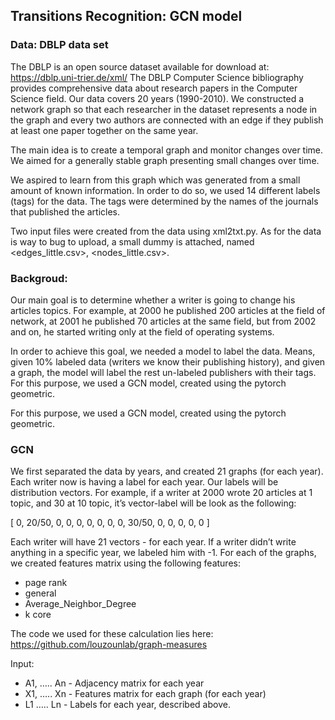 ## Transitions Recognition: GCN model

### Data: DBLP data set
The DBLP is an open source dataset available for download at: https://dblp.uni-trier.de/xml/
The DBLP Computer Science bibliography provides comprehensive data about research papers in the Computer Science field.
Our data covers 20 years (1990-2010).
We constructed a network graph so that each researcher in the dataset represents a node in the graph and every two authors are connected with an edge if they publish at least one paper together on the same year. 

The main idea is to create a temporal graph and monitor changes over time. We aimed for a generally stable graph presenting small changes over time.

We aspired to learn from this graph which was generated from a small amount of known information. 
In order to do so, we used 14 different labels (tags) for the data. The tags were determined by the names of the journals that published the articles. 

Two input files were created from the data using xml2txt.py.
As for the data is way to bug to upload, a small dummy is attached, named <edges_little.csv>,  <nodes_little.csv>.

### Backgroud:
Our main goal is to determine whether a writer is going to change his articles topics. For example, at 2000 he published 200 articles at the field of network, at 2001 he published 70 articles at the same field, but from 2002 and on, he started writing only at the field of operating systems.

In order to achieve this goal, we needed a model to label the data. Means, given 10% labeled data (writers we know their publishing history), and given a graph, the model will label the rest un-labeled publishers with their tags.
For this purpose, we used a GCN model, created using the pytorch geometric.

For this purpose, we used a GCN model, created using the pytorch geometric.

### GCN
We first separated the data by years, and created 21 graphs (for each year). Each writer now is having a label for each year. Our labels will be distribution vectors. For example, if a writer at 2000 wrote 20 articles at 1 topic, and 30 at 10 topic, it’s vector-label will be look as the following:

[ 0, 20/50, 0, 0, 0, 0, 0, 0, 0, 30/50, 0, 0, 0, 0, 0 ]

Each writer will have 21 vectors - for each year. 
If a writer didn’t write anything in a specific year, we labeled him with -1.
For each of the graphs, we created features matrix using the following features:
- page rank
- general
- Average_Neighbor_Degree
- k core

The code we used for these calculation lies here: https://github.com/louzounlab/graph-measures 

Input:
- A1, ….. An   -   Adjacency matrix for each year
- X1, ….. Xn   - Features matrix for each graph (for each year)
- L1 ….. Ln     - Labels for each year, described above.











